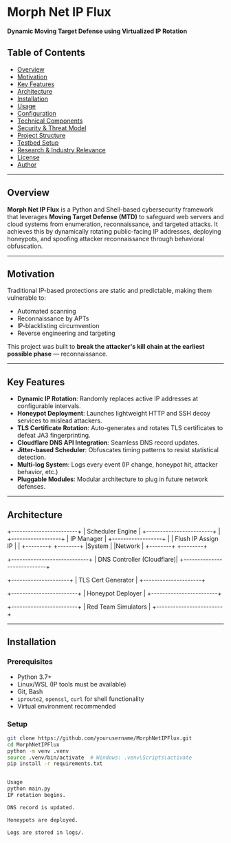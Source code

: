 # Morph Net IP Flux  
**Dynamic Moving Target Defense using Virtualized IP Rotation**

## Table of Contents
- [Overview](#overview)
- [Motivation](#motivation)
- [Key Features](#key-features)
- [Architecture](#architecture)
- [Installation](#installation)
- [Usage](#usage)
- [Configuration](#configuration)
- [Technical Components](#technical-components)
- [Security & Threat Model](#security--threat-model)
- [Project Structure](#project-structure)
- [Testbed Setup](#testbed-setup)
- [Research & Industry Relevance](#research--industry-relevance)
- [License](#license)
- [Author](#author)

---

## Overview

**Morph Net IP Flux** is a Python and Shell-based cybersecurity framework that leverages **Moving Target Defense (MTD)** to safeguard web servers and cloud systems from enumeration, reconnaissance, and targeted attacks. It achieves this by dynamically rotating public-facing IP addresses, deploying honeypots, and spoofing attacker reconnaissance through behavioral obfuscation.

---

## Motivation

Traditional IP-based protections are static and predictable, making them vulnerable to:
- Automated scanning
- Reconnaissance by APTs
- IP-blacklisting circumvention
- Reverse engineering and targeting

This project was built to **break the attacker's kill chain at the earliest possible phase** — reconnaissance.

---

## Key Features

- **Dynamic IP Rotation**: Randomly replaces active IP addresses at configurable intervals.
- **Honeypot Deployment**: Launches lightweight HTTP and SSH decoy services to mislead attackers.
- **TLS Certificate Rotation**: Auto-generates and rotates TLS certificates to defeat JA3 fingerprinting.
- **Cloudflare DNS API Integration**: Seamless DNS record updates.
- **Jitter-based Scheduler**: Obfuscates timing patterns to resist statistical detection.
- **Multi-log System**: Logs every event (IP change, honeypot hit, attacker behavior, etc.)
- **Pluggable Modules**: Modular architecture to plug in future network defenses.

---

## Architecture

+------------------------+
| Scheduler Engine |
+------------------------+
|
+------------------+
| IP Manager |
+------------------+
| |
Flush IP Assign IP
| |
+--------+ +--------+
|System | |Network |
+--------+ +--------+

+----------------------------+
| DNS Controller (Cloudflare)|
+----------------------------+

+---------------------+
| TLS Cert Generator |
+---------------------+

+------------------------+
| Honeypot Deployer |
+------------------------+

+------------------------+
| Red Team Simulators |
+------------------------+


---

## Installation

### Prerequisites

- Python 3.7+
- Linux/WSL (IP tools must be available)
- Git, Bash
- `iproute2`, `openssl`, `curl` for shell functionality
- Virtual environment recommended

### Setup

```bash
git clone https://github.com/yourusername/MorphNetIPFlux.git
cd MorphNetIPFlux
python -m venv .venv
source .venv/bin/activate  # Windows: .venv\Scripts\activate
pip install -r requirements.txt


Usage
python main.py
IP rotation begins.

DNS record is updated.

Honeypots are deployed.

Logs are stored in logs/.